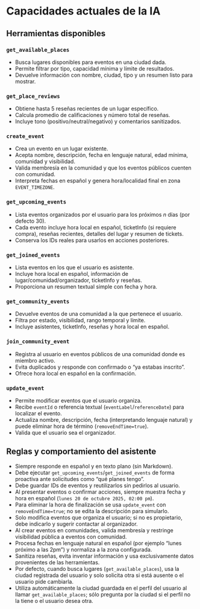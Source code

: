 # Capacidades actuales de la IA

## Herramientas disponibles

### `get_available_places`
- Busca lugares disponibles para eventos en una ciudad dada.
- Permite filtrar por tipo, capacidad mínima y límite de resultados.
- Devuelve información con nombre, ciudad, tipo y un resumen listo para mostrar.

### `get_place_reviews`
- Obtiene hasta 5 reseñas recientes de un lugar específico.
- Calcula promedio de calificaciones y número total de reseñas.
- Incluye tono (positivo/neutral/negativo) y comentarios sanitizados.

### `create_event`
- Crea un evento en un lugar existente.
- Acepta nombre, descripción, fecha en lenguaje natural, edad mínima, comunidad y visibilidad.
- Valida membresía en la comunidad y que los eventos públicos cuenten con comunidad.
- Interpreta fechas en español y genera hora/localidad final en zona `EVENT_TIMEZONE`.

### `get_upcoming_events`
- Lista eventos organizados por el usuario para los próximos *n* días (por defecto 30).
- Cada evento incluye hora local en español, ticketInfo (si requiere compra), reseñas recientes, detalles del lugar y resumen de tickets.
- Conserva los IDs reales para usarlos en acciones posteriores.

### `get_joined_events`
- Lista eventos en los que el usuario es asistente.
- Incluye hora local en español, información de lugar/comunidad/organizador, ticketInfo y reseñas.
- Proporciona un resumen textual simple con fecha y hora.

### `get_community_events`
- Devuelve eventos de una comunidad a la que pertenece el usuario.
- Filtra por estado, visibilidad, rango temporal y límite.
- Incluye asistentes, ticketInfo, reseñas y hora local en español.

### `join_community_event`
- Registra al usuario en eventos públicos de una comunidad donde es miembro activo.
- Evita duplicados y responde con confirmado o “ya estabas inscrito”.
- Ofrece hora local en español en la confirmación.

### `update_event`
- Permite modificar eventos que el usuario organiza.
- Recibe `eventId` o referencia textual (`eventLabel`/`referenceDate`) para localizar el evento.
- Actualiza nombre, descripción, fecha (interpretando lenguaje natural) y puede eliminar hora de término (`removeEndTime=true`).
- Valida que el usuario sea el organizador.

## Reglas y comportamiento del asistente

- Siempre responde en español y en texto plano (sin Markdown).
- Debe ejecutar `get_upcoming_events`/`get_joined_events` de forma proactiva ante solicitudes como “qué planes tengo”.
- Debe guardar IDs de eventos y reutilizarlos sin pedirlos al usuario.
- Al presentar eventos o confirmar acciones, siempre muestra fecha y hora en español (`lunes 20 de octubre 2025, 02:00 pm`).
- Para eliminar la hora de finalización se usa `update_event` con `removeEndTime=true`; no se edita la descripción para simularlo.
- Solo modifica eventos que organiza el usuario; si no es propietario, debe indicarlo y sugerir contactar al organizador.
- Al crear eventos en comunidades, valida membresía y restringe visibilidad pública a eventos con comunidad.
- Procesa fechas en lenguaje natural en español (por ejemplo “lunes próximo a las 2pm”) y normaliza a la zona configurada.
- Sanitiza reseñas, evita inventar información y usa exclusivamente datos provenientes de las herramientas.
- Por defecto, cuando busca lugares (`get_available_places`), usa la ciudad registrada del usuario y solo solicita otra si está ausente o el usuario pide cambiarla.
- Utiliza automáticamente la ciudad guardada en el perfil del usuario al llamar `get_available_places`; sólo pregunta por la ciudad si el perfil no la tiene o el usuario desea otra.
